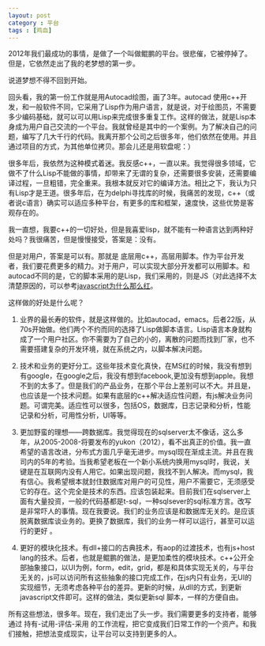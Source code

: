 ```yaml
---
layout: post
category : 平台
tags : [鸡血]
---
```


2012年我们最成功的事情，是做了一个叫做鲲鹏的平台。很悲催，它被停掉了。但是，它依然走出了我的老梦想的第一步。

说道梦想不得不回到开始。

回头看，我的第一份工作就是用Autocad绘图，画了3年。autocad 使用c++开发，和一般软件不同，它采用了Lisp作为用户语言，就是说，对于绘图员，不需要多少编码基础，就可以可以用Lisp来完成很多重复工作。这样的做法，就是Lisp本身成为用户自己交流的一个平台。我就曾经是其中的一个案例。为了解决自己的问题，编写了几大千行的代码。我离开那个公司之后很多年，他们依然在使用。并且通过项目的方式，为其他单位拷贝。那会儿还是用软盘呢：）

很多年后，我依然为这种模式着迷。我反感c++，一直以来。我觉得很多领域，它做不了什么Lisp不能做的事情，却带来了无谓的复杂，还需要很多安装，还需要编译过程，一旦粗错，完全重来。我根本就反对它的编译方法。相比之下，我认为只有Lisp才是王道。很多年后，在为delphi寻找库的时候，我痛苦的发现，c++（或者说c语言）确实可以适应多种平台，有更多的库和框架，速度快，这些优势是客观存在的。

我一直想，我要c++的一切好处，但是我喜爱lisp，就不能有一种语言达到两种好处吗？我很痛苦，但是慢慢接受，答案是：没有。

但是对用户，答案是可以有。那就是 底层用c++，高层用脚本。作为平台开发者，我们要花费更多的精力。对于用户，可以实现大部分开发都可以用脚本。和autocad不同的是，它的脚本采用的是Lisp，我们采用的，则是JS（对此选择不太清楚原因的，可以参考[javascript为什么那么红](2013-3-12-javascript为什么那么红.md)。

这样做的好处是什么呢？

1. 业界的最长寿的软件，就是这样做的。比如autocad，emacs。后者22版，从70s开始做。他们两个不约而同的选择了Lisp做脚本语言。Lisp语言本身就构成了一个用户社区。你不需要为了自己的小的，离散的问题而找到厂家，也不需要搭建复杂的开发环境，就在系统之内，以脚本解决问题。

2. 技术和业务的更好分工。这些年技术变化真快，在MS红的时候，我没有想到有google，在google之后，我没有想到facebook,更加没有想到apple。我想不到的太多了。但是我们的产品业务，在那个平台上差别可以不大。并且是，也应该是一个技术问题。如果有底层的c++解决适应性问题，有js解决业务问题。可谓完美。适应性可以很多，包括OS，数据库，日志记录和分析，性能记录和分析，可用性分析，UI等等。

3. 更加野蛮的理想——跨数据库。我觉得现在的sqlserver太不像话，这么多年，从2005-2008-将要发布的yukon（2012），看不出真正的价值。我一直希望的语言改进，分布式方面几乎毫无进步。mysql现在渐成主流。并且在我司内的5年的考验。当我希望老板在一个新小系统内换用mysql时，我说，关键是在互联网内没有人用它。如果出现问题，我找不到人解决。而mysql，我有信心。我希望根本就封住数据库对用户的可见性，用户不需要它，无须感受它的存在。这个完全是技术的东西。应该包装起来。目前我们在sqlserver上面有大量投资，一般的代码基都是t-sql，一种sqlsever的sql标准方言。改写是非常吓人的事情。现在我要说。我们的业务应该是和数据库无关的。是应该脱离数据库谈业务的。更换了数据库，我们的业务一样可以运行，甚至可以运行的更好 。

4. 更好的模块化技术。有dll+接口的古典技术，有aop的过渡技术，也有js+host lang的技术。后者，也就是鲲鹏的做法，是更加柔性的模块技术。c++公开全部抽象接口，以UI为例，form，edit，grid，都是和具体实现无关的，与平台无关的，js可以访问所有这些抽象的接口完成工作，在js内只有业务，无UI的实现细节，无须考虑各种平台的差异。更新的时候，从dll的方式，到更新javascript文件即可。这样的做法，类似更新sql 脚本，一样的方便自由。

所有这些想法，很多年。现在，我们走出了头一步。我们需要更多的支持者，能够通过 持有-试用-评估-采用 的工作流程，把它变成我们日常工作的一个资产。和我们接触，把想法变成现实，让平台可以支持到更多的人。

